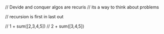 // Devide and conquer algos are recuris
// its a way to think about problems

// recursion is first in last out

// 1 + sum([2,3,4,5])
// 2 + sum([3,4,5])